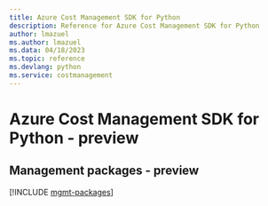 ```yaml
---
title: Azure Cost Management SDK for Python
description: Reference for Azure Cost Management SDK for Python
author: lmazuel
ms.author: lmazuel
ms.data: 04/18/2023
ms.topic: reference
ms.devlang: python
ms.service: costmanagement
---
```

# Azure Cost Management SDK for Python - preview

## Management packages - preview
[!INCLUDE [mgmt-packages](cost-management-mgmt-index.md)]
